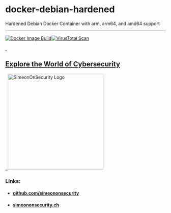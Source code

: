 # docker-debian-hardened
Hardened Debian Docker Container with arm, arm64, and amd64 support 

---------------------------
[![Docker Image Build](https://github.com/simeononsecurity/docker-debian-hardened/actions/workflows/docker-image.yml/badge.svg)](https://github.com/simeononsecurity/docker-debian-hardened/actions/workflows/docker-image.yml)[![VirusTotal Scan](https://github.com/simeononsecurity/docker-debian-hardened/actions/workflows/virustotal.yml/badge.svg)](https://github.com/simeononsecurity/docker-debian-hardened/actions/workflows/virustotal.yml)

<a href="https://simeononsecurity.ch" target="_blank" rel="noopener noreferrer">
  <h2>Explore the World of Cybersecurity</h2>
</a>
<a href="https://simeononsecurity.ch" target="_blank" rel="noopener noreferrer">
  <img src="https://simeononsecurity.ch/img/banner.png" alt="SimeonOnSecurity Logo" width="300" height="300">
</a>

### Links:
- #### [github.com/simeononsecurity](https://github.com/simeononsecurity)
- #### [simeononsecurity.ch](https://simeononsecurity.ch)
